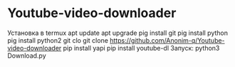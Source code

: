 # Youtube-video-downloader 
Установка в termux
apt update
apt upgrade
pig install git
pig install python
pig install python2
git clo
git clone https://github.com/Anonim-q/Youtube-video-downloader
pip install yapi
pip install youtube-dl
Запуск:
python3 Download.py
